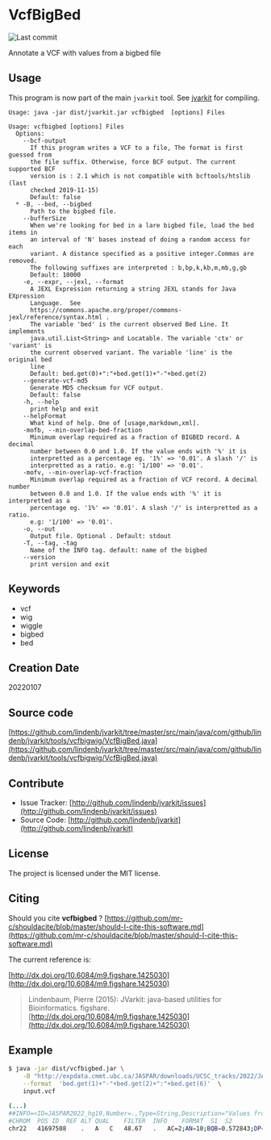 # VcfBigBed

![Last commit](https://img.shields.io/github/last-commit/lindenb/jvarkit.png)

Annotate a VCF with values from a bigbed file


## Usage


This program is now part of the main `jvarkit` tool. See [jvarkit](JvarkitCentral.md) for compiling.


```
Usage: java -jar dist/jvarkit.jar vcfbigbed  [options] Files

Usage: vcfbigbed [options] Files
  Options:
    --bcf-output
      If this program writes a VCF to a file, The format is first guessed from 
      the file suffix. Otherwise, force BCF output. The current supported BCF 
      version is : 2.1 which is not compatible with bcftools/htslib (last 
      checked 2019-11-15)
      Default: false
  * -B, --bed, --bigbed
      Path to the bigbed file.
    --bufferSize
      When we're looking for bed in a lare bigbed file, load the bed items in 
      an interval of 'N' bases instead of doing a random access for each 
      variant. A distance specified as a positive integer.Commas are removed. 
      The following suffixes are interpreted : b,bp,k,kb,m,mb,g,gb
      Default: 10000
    -e, --expr, --jexl, --format
      A JEXL Expression returning a string JEXL stands for Java EXpression 
      Language.  See 
      https://commons.apache.org/proper/commons-jexl/reference/syntax.html . 
      The variable 'bed' is the current observed Bed Line. It implements 
      java.util.List<String> and Locatable. The variable 'ctx' or 'variant' is 
      the current observed variant. The variable 'line' is the original bed 
      line 
      Default: bed.get(0)+":"+bed.get(1)+"-"+bed.get(2)
    --generate-vcf-md5
      Generate MD5 checksum for VCF output.
      Default: false
    -h, --help
      print help and exit
    --helpFormat
      What kind of help. One of [usage,markdown,xml].
    -mofb, --min-overlap-bed-fraction
      Minimum overlap required as a fraction of BIGBED record. A decimal 
      number between 0.0 and 1.0. If the value ends with '%' it is 
      interpretted as a percentage eg. '1%' => '0.01'. A slash '/' is 
      interpretted as a ratio. e.g: '1/100' => '0.01'.
    -mofv, --min-overlap-vcf-fraction
      Minimum overlap required as a fraction of VCF record. A decimal number 
      between 0.0 and 1.0. If the value ends with '%' it is interpretted as a 
      percentage eg. '1%' => '0.01'. A slash '/' is interpretted as a ratio. 
      e.g: '1/100' => '0.01'.
    -o, --out
      Output file. Optional . Default: stdout
    -T, --tag, -tag
      Name of the INFO tag. default: name of the bigbed
    --version
      print version and exit

```


## Keywords

 * vcf
 * wig
 * wiggle
 * bigbed
 * bed



## Creation Date

20220107

## Source code 

[https://github.com/lindenb/jvarkit/tree/master/src/main/java/com/github/lindenb/jvarkit/tools/vcfbigwig/VcfBigBed.java](https://github.com/lindenb/jvarkit/tree/master/src/main/java/com/github/lindenb/jvarkit/tools/vcfbigwig/VcfBigBed.java)


## Contribute

- Issue Tracker: [http://github.com/lindenb/jvarkit/issues](http://github.com/lindenb/jvarkit/issues)
- Source Code: [http://github.com/lindenb/jvarkit](http://github.com/lindenb/jvarkit)

## License

The project is licensed under the MIT license.

## Citing

Should you cite **vcfbigbed** ? [https://github.com/mr-c/shouldacite/blob/master/should-I-cite-this-software.md](https://github.com/mr-c/shouldacite/blob/master/should-I-cite-this-software.md)

The current reference is:

[http://dx.doi.org/10.6084/m9.figshare.1425030](http://dx.doi.org/10.6084/m9.figshare.1425030)

> Lindenbaum, Pierre (2015): JVarkit: java-based utilities for Bioinformatics. figshare.
> [http://dx.doi.org/10.6084/m9.figshare.1425030](http://dx.doi.org/10.6084/m9.figshare.1425030)


## Example

```bash
$ java -jar dist/vcfbigbed.jar \
	-B "http://expdata.cmmt.ubc.ca/JASPAR/downloads/UCSC_tracks/2022/JASPAR2022_hg19.bb" \
	--format  'bed.get(1)+"-"+bed.get(2)+":"+bed.get(6)'  \
	input.vcf

(...)
##INFO=<ID=JASPAR2022_hg19,Number=.,Type=String,Description="Values from bigbed file: http://expdata.cmmt.ubc.ca/JASPAR/downloads/UCSC_tracks/2022/JASPAR2022_hg19.bb format bed.get(1)+\"-\"+bed.get(2)+\":\"+bed.get(6)">
#CHROM	POS	ID	REF	ALT	QUAL	FILTER	INFO	FORMAT	S1	S2
chr22	41697508	.	A	C	48.67	.	AC=2;AN=10;BQB=0.572843;DP=36;DP4=19,7,3,5;HOB=0.32;ICB=0.425;JASPAR2022_hg19=41697498-41697509:ZBTB12,41697506-41697515:NKX2-8,41697507-41697524:Spi1,41697498-41697509:Stat5a::Stat5b,41697503-41697509:Foxn1,41697507-41697519:ZNF263,41697493-41697509:BCL6,41697503-41697517:TFAP2C,41697502-41697510:NR2C2;MQ=60;MQ0F=0;MQB=1;MQSB=1;RPB=0.658863;SGB=10.3229;VDB=0.693968	GT:PL	0/0:0,9,47	0/0:0,18,73
```




